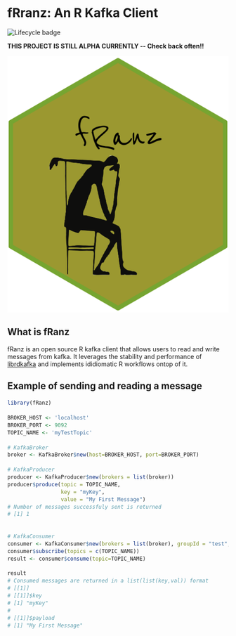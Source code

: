 # fRranz: An R Kafka Client

![Lifecycle badge](https://img.shields.io/badge/lifecycle-experimental-orange.svg)

**THIS PROJECT IS STILL ALPHA CURRENTLY -- Check back often!!**


![](doc/sticker/fRanz.png)


## What is fRanz

fRanz is an open source R kafka client that allows users to read and write messages from kafka. It leverages the stability and performance of [librdkafka](https://github.com/edenhill/librdkafka) and implements ididiomatic R workflows ontop of it. 


## Example of sending and reading a message

```r
library(fRanz)

BROKER_HOST <- 'localhost'
BROKER_PORT <- 9092
TOPIC_NAME <- 'myTestTopic'

# KafkaBroker
broker <- KafkaBroker$new(host=BROKER_HOST, port=BROKER_PORT)

# KafkaProducer
producer <- KafkaProducer$new(brokers = list(broker))
producer$produce(topic = TOPIC_NAME,
                 key = "myKey",
                 value = "My First Message")
# Number of messages successfuly sent is returned
# [1] 1 


# KafkaConsumer
consumer <- KafkaConsumer$new(brokers = list(broker), groupId = "test", extraOptions=list(`auto.offset.reset`="earliest"))
consumer$subscribe(topics = c(TOPIC_NAME))
result <- consumer$consume(topic=TOPIC_NAME)

result
# Consumed messages are returned in a list(list(key,val)) format
# [[1]]
# [[1]]$key
# [1] "myKey"
#
# [[1]]$payload
# [1] "My First Message" 
```
